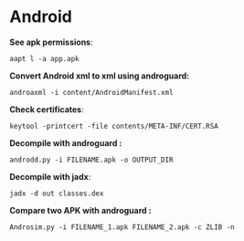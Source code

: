 # Android

**See apk permissions**:
```
aapt l -a app.apk
```

**Convert Android xml to xml using androguard:**
```
androaxml -i content/AndroidManifest.xml
```

**Check certificates**:
```
keytool -printcert -file contents/META-INF/CERT.RSA
```

**Decompile with androguard :**
```
androdd.py -i FILENAME.apk -o OUTPUT_DIR
```

**Decompile with jadx**:
```
jadx -d out classes.dex
```

**Compare two APK with androguard :**
```
Androsim.py -i FILENAME_1.apk FILENAME_2.apk -c ZLIB -n
```
